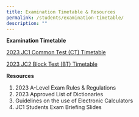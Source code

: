 ```yaml
---
title: Examination Timetable & Resources
permalink: /students/examination-timetable/
description: ""
---
```

**Examination Timetable**

[2023 JC1 Common Test (CT) Timetable](/files/2023/2023%20jc1%20ct_student%20version_final.pdf)

[2023 JC2 Block Test (BT) Timetable](/files/2023/2023%20jc2%20bt_student%20version_final.pdf)

**Resources**
1. 2023 A-Level Exam Rules & Regulations
2. 2023 Approved List of Dictionaries
3. Guidelines on the use of Electronic Calculators
4. JC1 Students Exam Briefing Slides
